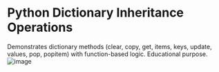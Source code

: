 # Python Dictionary Inheritance Operations
Demonstrates dictionary methods (clear, copy, get, items, keys, update, values, pop, popitem) with function-based logic. Educational purpose.
![image](https://github.com/user-attachments/assets/5a483269-d6b8-4fac-9538-aa3da77c5517)

